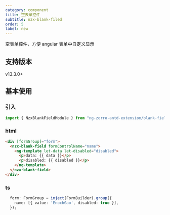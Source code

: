 ```yaml
---
category: component
title: 空表单控件
subtitle: nzx-blank-filed
order: 5
label: new
---
```


空表单控件，方便 angular 表单中自定义显示

## 支持版本

<label type="success">v13.3.0+</label>

## 基本使用

### 引入

```ts
import { NzxBlankFieldModule } from "ng-zorro-antd-extension/blank-field";
```

### html

```html
<div [formGroup]="form">
  <nzx-blank-field formControlName="name">
    <ng-template let-data let-disabled="disabled">
      <p>data: {{ data }}</p>
      <p>disabled: {{ disabled }}</p>
    </ng-template>
  </nzx-blank-field>
</div>
```

### ts

```ts
  form: FormGroup = inject(FormBuilder).group({
    name: [{ value: 'EnochGao', disabled: true }],
  });
```
